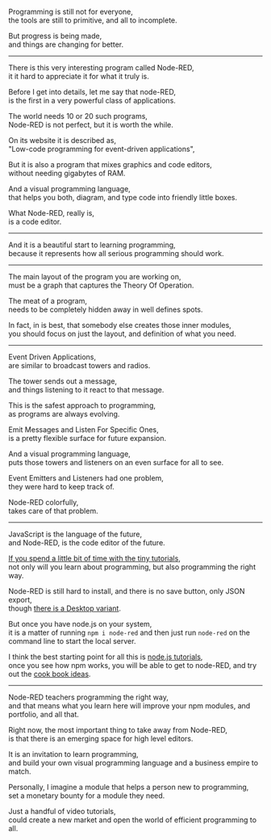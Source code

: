 Programming is still not for everyone,\
the tools are still to primitive, and all to incomplete.

But progress is being made,\
and things are changing for better.

---

There is this very interesting program called Node-RED,\
it it hard to appreciate it for what it truly is.

Before I get into details, let me say that node-RED,\
is the first in a very powerful class of applications.

The world needs 10 or 20 such programs,\
Node-RED is not perfect, but it is worth the while.

On its website it is described as,\
"Low-code programming for event-driven applications",

But it is also a program that mixes graphics and code editors,\
without needing gigabytes of RAM.

And a visual programming language,\
that helps you both, diagram, and type code into friendly little boxes.

What Node-RED, really is,\
is a code editor.

---

And it is a beautiful start to learning programming,\
because it represents how all serious programming should work.

---

The main layout of the program you are working on,\
must be a graph that captures the Theory Of Operation.

The meat of a program,\
needs to be completely hidden away in well defines spots.

In fact, in is best, that somebody else creates those inner modules,\
you should focus on just the layout, and definition of what you need.

---

Event Driven Applications,\
are similar to broadcast towers and radios.

The tower sends out a message,\
and things listening to it react to that message.

This is the safest approach to programming,\
as programs are always evolving.

Emit Messages and Listen For Specific Ones,\
is a pretty flexible surface for future expansion.

And a visual programming language,\
puts those towers and listeners on an even surface for all to see.

Event Emitters and Listeners had one problem,\
they were hard to keep track of.

Node-RED colorfully,\
takes care of that problem.

---

JavaScript is the language of the future,\
and Node-RED, is the code editor of the future.

[If you spend a little bit of time with the tiny tutorials](https://www.youtube.com/watch?v=ksGeUD26Mw0\&list=PLyNBB9VCLmo1hyO-4fIZ08gqFcXBkHy-6),\
not only will you learn about programming, but also programming the right way.

Node-RED is still hard to install, and there is no save button, only JSON export,\
though [there is a Desktop variant](https://sakazuki.github.io/node-red-desktop/).

But once you have node.js on your system,\
it is a matter of running `npm i node-red` and then just run `node-red` on the command line to start the local server.

I think the best starting point for all this is [node.js tutorials](https://www.youtube.com/results?search_query=nodejs+tutorial),\
once you see how npm works, you will be able to get to node-RED, and try out the [cook book ideas](https://cookbook.nodered.org/).

---

Node-RED teachers programming the right way,\
and that means what you learn here will improve your npm modules, and portfolio, and all that.

Right now, the most important thing to take away from Node-RED,\
is that there is an emerging space for high level editors.

It is an invitation to learn programming,\
and build your own visual programming language and a business empire to match.

Personally, I imagine a module that helps a person new to programming,\
set a monetary bounty for a module they need.

Just a handful of video tutorials,\
could create a new market and open the world of efficient programming to all.

